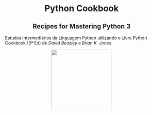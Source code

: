 <h1 align=center>Python Cookbook</h1>
<h2 align=center>Recipes for Mastering Python 3</h2>

Estudos Intermediários da Linguagem Python utilizando o Livro Python Cookbook (3ª Ed) de *David Beazley* e *Brian K. Jones*.

<p align=center><img src=https://m.media-amazon.com/images/I/71GgAFsrHxL.jpg width=200></p>


